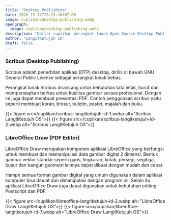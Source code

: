 ```yaml
---
title: "Desktop Publishing"
date: 2020-12-12T23:23:18+07:00
image: cuplikan/desktop-publishing.webp
opengraph:
  image: cuplikan/desktop-publishing.webp
description: "Daftar cuplikan perangkat lunak Open Source Desktop Publishing di LangitKetujuh OS"
author: "LangitKetujuh ID"
draft: false
---
```


### Scribus (Desktop Publishing)

Scribus adalah penerbitan aplikasi (DTP) desktop, dirilis di bawah GNU General Public License sebagai perangkat lunak bebas.

Perangkat lunak Scribus dirancang untuk kebutuhan tata letak, huruf dan mempersiapkan berkas untuk kualitas gambar secara profesional. Dengan ini juga dapat membuat presentasi PDF. Contoh penggunaan scribus yaitu seperti membuat koran, brosur, buletin, poster, majalah dan buku.

{{< figure src=/cuplikan/scribus-langitketujuh-id-1.webp alt="Scribus LangitKetujuh OS">}}
{{< figure src=/cuplikan/scribus-langitketujuh-id-2.webp alt="Scribus LangitKetujuh OS">}}

### LibreOffice Draw (PDF Editor)

LibreOffice Draw merupakan komponen aplikasi LibreOffice yang berfungsi untuk membuat dan memanipulasi data gambar digital 2 dimensi. Bentuk gambar vektor standar seperti garis, lingkaran, kotak, persegi, segitiga, busur dan bangun geometri lainnya dapat dibuat dengan mudah dan cepat.

Hampir semua format gambar digital yang umum digunakan dalam aplikasi komputer bisa dibuat dan dimanipulasi dengan program ini. Selain itu aplikasi LibreOffice Draw juga dapat digunakan untuk kebutuhan editing Postscript dan PDF.

{{< figure src=/cuplikan/libreoffice-langitketujuh-id-2.webp alt="LibreOffice Draw LangitKetujuh OS">}}
{{< figure src=/cuplikan/libreoffice-langitketujuh-id-7.webp alt="LibreOffice Draw LangitKetujuh OS">}}
